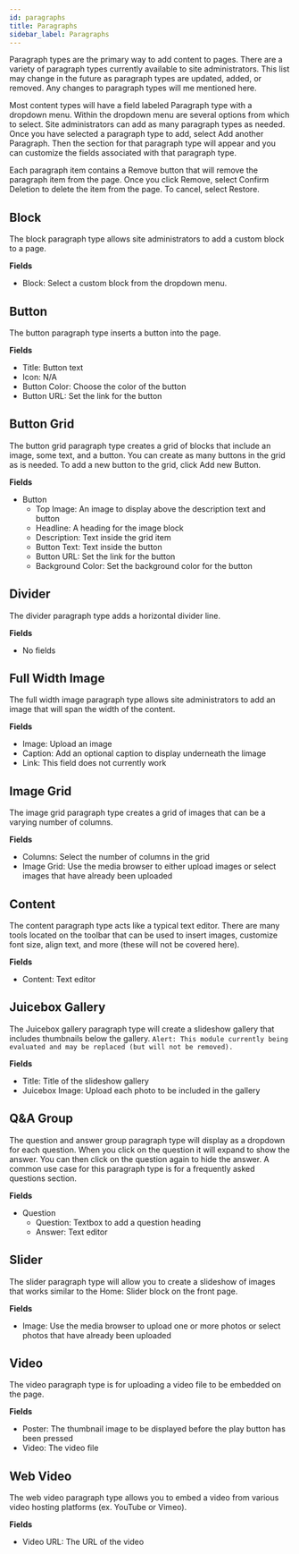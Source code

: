 ```yaml
---
id: paragraphs
title: Paragraphs
sidebar_label: Paragraphs
---
```


Paragraph types are the primary way to add content to pages. There are a variety of paragraph types currently available to site administrators. This list may change in the future as paragraph types are updated, added, or removed. Any changes to paragraph types will me mentioned here.

Most content types will have a field labeled Paragraph type with a dropdown menu. Within the dropdown menu are several options from which to select. Site administrators can add as many paragraph types as needed. Once you have selected a paragraph type to add, select Add another Paragraph. Then the section for that paragraph type will appear and you can customize the fields associated with that paragraph type.

Each paragraph item contains a Remove button that will remove the paragraph item from the page. Once you click Remove, select Confirm Deletion to delete the item from the page. To cancel, select Restore.

## Block
The block paragraph type allows site administrators to add a custom block to a page.

**Fields**
* Block: Select a custom block from the dropdown menu.

## Button
The button paragraph type inserts a button into the page.

**Fields**
* Title: Button text
* Icon: N/A
* Button Color: Choose the color of the button
* Button URL: Set the link for the button

## Button Grid
The button grid paragraph type creates a grid of blocks that include an image, some text, and a button. You can create as many buttons in the grid as is needed. To add a new button to the grid, click Add new Button.

**Fields**
* Button
    * Top Image: An image to display above the description text and button
    * Headline: A heading for the image block
    * Description: Text inside the grid item
    * Button Text: Text inside the button
    * Button URL: Set the link for the button
    * Background Color: Set the background color for the button

## Divider
The divider paragraph type adds a horizontal divider line.

**Fields**
* No fields

## Full Width Image
The full width image paragraph type allows site administrators to add an image that will span the width of the content.

**Fields**
* Image: Upload an image
* Caption: Add an optional caption to display underneath the limage
* Link: This field does not currently work

## Image Grid
The image grid paragraph type creates a grid of images that can be a varying number of columns.

**Fields**
* Columns: Select the number of columns in the grid
* Image Grid: Use the media browser to either upload images or select images that have already been uploaded

## Content
The content paragraph type acts like a typical text editor. There are many tools located on the toolbar that can be used to insert images, customize font size, align text, and more (these will not be covered here). 

**Fields**
* Content: Text editor

## Juicebox Gallery
The Juicebox gallery paragraph type will create a slideshow gallery that includes thumbnails below the gallery.
```Alert: This module currently being evaluated and may be replaced (but will not be removed).```

**Fields**
* Title: Title of the slideshow gallery
* Juicebox Image: Upload each photo to be included in the gallery

## Q&A Group
The question and answer group paragraph type will display as a dropdown for each question. When you click on the question it will expand to show the answer. You can then click on the question again to hide the answer. A common use case for this paragraph type is for a frequently asked questions section.

**Fields**
* Question
    * Question: Textbox to add a question heading
    * Answer: Text editor

## Slider
The slider paragraph type will allow you to create a slideshow of images that works similar to the Home: Slider block on the front page.

**Fields**
* Image: Use the media browser to upload one or more photos or select photos that have already been uploaded

## Video
The video paragraph type is for uploading a video file to be embedded on the page. 

**Fields**
* Poster: The thumbnail image to be displayed before the play button has been pressed
* Video: The video file

## Web Video
The web video paragraph type allows you to embed a video from various video hosting platforms (ex. YouTube or Vimeo).

**Fields**
* Video URL: The URL of the video
